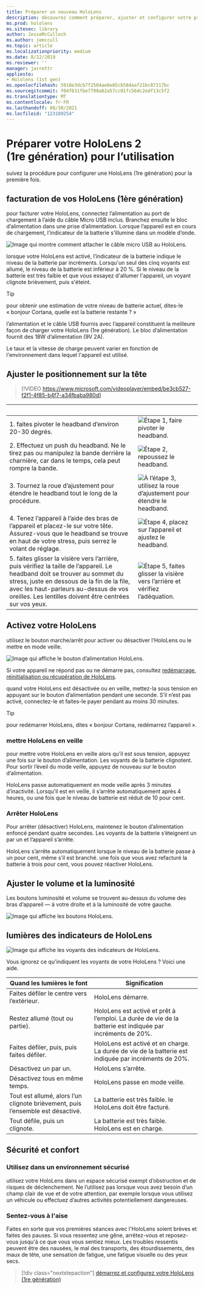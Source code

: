 ```yaml
---
title: Préparer un nouveau HoloLens
description: découvrez comment préparer, ajuster et configurer votre premier appareil de réalité mixte HoloLens (1er génération) pour la première fois.
ms.prod: hololens
ms.sitesec: library
author: JesseMcCulloch
ms.author: jemccull
ms.topic: article
ms.localizationpriority: medium
ms.date: 8/12/2019
ms.reviewer: ''
manager: jarrettr
appliesto:
- Hololens (1st gen)
ms.openlocfilehash: 5918e3dcb7f2504ae6e85cb584aaf21bc87217bc
ms.sourcegitcommit: f04f631fbe7798a82a57cc01fc56dc2edf13c5f2
ms.translationtype: MT
ms.contentlocale: fr-FR
ms.lasthandoff: 08/30/2021
ms.locfileid: "123189254"
---
```

# <a name="get-your-hololens-1st-gen-ready-to-use"></a>Préparer votre HoloLens 2 (1re génération) pour l’utilisation

suivez la procédure pour configurer une HoloLens (1re génération) pour la première fois.

## <a name="charge-your-hololens-1st-gen"></a>facturation de vos HoloLens (1ère génération)

pour facturer votre HoloLens, connectez l’alimentation au port de chargement à l’aide du câble Micro USB inclus. Branchez ensuite le bloc d’alimentation dans une prise d’alimentation. Lorsque l’appareil est en cours de chargement, l’indicateur de la batterie s’illumine dans un modèle d’onde.

![Image qui montre comment attacher le câble micro USB au HoloLens.](./images/hololens-charging.png)

lorsque votre HoloLens est activé, l’indicateur de la batterie indique le niveau de la batterie par incréments. Lorsqu'un seul des cinq voyants est allumé, le niveau de la batterie est inférieur à 20 %. Si le niveau de la batterie est très faible et que vous essayez d'allumer l'appareil, un voyant clignote brièvement, puis s'éteint.

> [!TIP]
> pour obtenir une estimation de votre niveau de batterie actuel, dites-le « bonjour Cortana, quelle est la batterie restante ? »

l’alimentation et le câble USB fournis avec l’appareil constituent la meilleure façon de charger votre HoloLens (1re génération).  Le bloc d’alimentation fournit des 18W d’alimentation (9V 2A).

Le taux et la vitesse de charge peuvent varier en fonction de l'environnement dans lequel l'appareil est utilisé.

## <a name="adjust-fit"></a>Ajuster le positionnement sur la tête

> [!VIDEO https://www.microsoft.com/videoplayer/embed/be3cb527-f2f1-4f85-b4f7-a34fbaba980d]

| &nbsp; | &nbsp; |
|:--- |:--- |
|1. faites pivoter le headband d’environ 20-30 degrés.|![Étape 1, faire pivoter le headband.](./images/FitGuideStep1.png)|
|2. Effectuez un push du headband. Ne le tirez pas ou manipulez la bande derrière la charnière, car dans le temps, cela peut rompre la bande.|![Étape 2, repoussez le headband.](./images/FitGuideStep2.png)|
|3. Tournez la roue d’ajustement pour étendre le headband tout le long de la procédure. |![À l’étape 3, utilisez la roue d’ajustement pour étendre le headband.](./images/FitGuideStep3.png)|
|4. Tenez l’appareil à l’aide des bras de l’appareil et placez-le sur votre tête. Assurez-vous que le headband se trouve en haut de votre stress, puis serrez le volant de réglage.|![Étape 4, placez sur l’appareil et ajustez le headband.](./images/FitGuideStep4.png)|
|5. faites glisser la visière vers l’arrière, puis vérifiez la taille de l’appareil. Le headband doit se trouver au sommet du stress, juste en dessous de la fin de la file, avec les haut-parleurs au-dessus de vos oreilles. Les lentilles doivent être centrées sur vos yeux.|![Étape 5, faites glisser la visière vers l’arrière et vérifiez l’adéquation.](./images/FitGuideSetep5.png)|

## <a name="turn-on-your-hololens"></a>Activez votre HoloLens

utilisez le bouton marche/arrêt pour activer ou désactiver l’HoloLens ou le mettre en mode veille.

![Image qui affiche le bouton d’alimentation HoloLens.](./images/hololens-power.png)

Si votre appareil ne répond pas ou ne démarre pas, consultez [redémarrage, réinitialisation ou récupération de HoloLens](hololens-restart-recover.md).

quand votre HoloLens est désactivée ou en veille, mettez-la sous tension en appuyant sur le bouton d’alimentation pendant une seconde. S’il n’est pas activé, connectez-le et faites-le payer pendant au moins 30 minutes.

> [!TIP]
> pour redémarrer HoloLens, dites « bonjour Cortana, redémarrez l’appareil ».

### <a name="put-hololens-in-standby"></a>mettre HoloLens en veille

pour mettre votre HoloLens en veille alors qu’il est sous tension, appuyez une fois sur le bouton d’alimentation. Les voyants de la batterie clignotent. Pour sortir l’éveil du mode veille, appuyez de nouveau sur le bouton d’alimentation.

HoloLens passe automatiquement en mode veille après 3 minutes d’inactivité. Lorsqu’il est en veille, il s’arrête automatiquement après 4 heures, ou une fois que le niveau de batterie est réduit de 10 pour cent.

### <a name="shut-down-hololens"></a>Arrêter HoloLens

Pour arrêter (désactiver) HoloLens, maintenez le bouton d’alimentation enfoncé pendant quatre secondes. Les voyants de la batterie s’éteignent un par un et l’appareil s’arrête.

HoloLens s’arrête automatiquement lorsque le niveau de la batterie passe à un pour cent, même s’il est branché. une fois que vous avez refacturé la batterie à trois pour cent, vous pouvez réactiver HoloLens.

## <a name="adjust-volume-and-brightness"></a>Ajuster le volume et la luminosité

Les boutons luminosité et volume se trouvent au-dessus du volume des bras d’appareil &mdash; à votre droite et à la luminosité de votre gauche.

![Image qui affiche les boutons HoloLens.](./images/hololens-buttons.jpg)

## <a name="hololens-indicator-lights"></a>lumières des indicateurs de HoloLens

![Image qui affiche les voyants des indicateurs de HoloLens.](./images/hololens-lights.png)

Vous ignorez ce qu'indiquent les voyants de votre HoloLens ? Voici une aide.

|Quand les lumières le font |Signification |
|---|---|
|Faites défiler le centre vers l’extérieur. |HoloLens démarre. |
|Restez allumé (tout ou partie). |HoloLens est activé et prêt à l’emploi. La durée de vie de la batterie est indiquée par incréments de 20%. |
|Faites défiler, puis, puis faites défiler. |HoloLens est activé et en charge. La durée de vie de la batterie est indiquée par incréments de 20%. |
|Désactivez un par un. |HoloLens s’arrête. |
|Désactivez tous en même temps. |HoloLens passe en mode veille. |
|Tout est allumé, alors l’un clignote brièvement, puis l’ensemble est désactivé. |La batterie est très faible. le HoloLens doit être facturé. |
|Tout défile, puis un clignote. |La batterie est très faible. HoloLens est en charge. |

## <a name="safety-and-comfort"></a>Sécurité et confort

### <a name="use-in-safe-surroundings"></a>Utilisez dans un environnement sécurisé

utilisez votre HoloLens dans un espace sécurisé exempt d’obstruction et de risques de déclenchement. Ne l’utilisez pas lorsque vous avez besoin d’un champ clair de vue et de votre attention, par exemple lorsque vous utilisez un véhicule ou effectuez d’autres activités potentiellement dangereuses.

### <a name="stay-comfortable"></a>Sentez-vous à l'aise

Faites en sorte que vos premières séances avec l'HoloLens soient brèves et faites des pauses. Si vous ressentez une gêne, arrêtez-vous et reposez-vous jusqu'à ce que vous vous sentiez mieux. Les troubles ressentis peuvent être des nausées, le mal des transports, des étourdissements, des maux de tête, une sensation de fatigue, une fatigue visuelle ou des yeux secs.

> [!div class="nextstepaction"]
> [démarrez et configurez votre HoloLens (1re génération)](hololens1-start.md)
